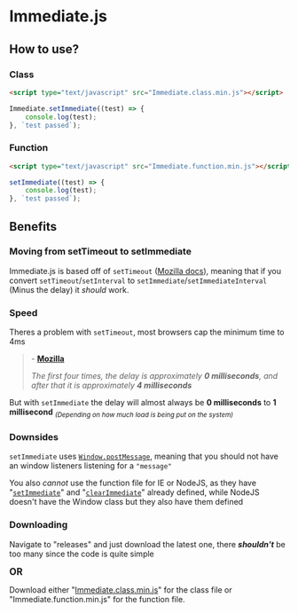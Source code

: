 # Immediate.js

## How to use?

### Class

```html
<script type="text/javascript" src="Immediate.class.min.js"></script>
```
```js
Immediate.setImmediate((test) => {
	console.log(test);
}, `test passed`);
```

### Function

```html
<script type="text/javascript" src="Immediate.function.min.js"></script>
```
```js
setImmediate((test) => {
	console.log(test);
}, `test passed`);
```
## Benefits
### Moving from setTimeout to setImmediate
Immediate.js is based off of `setTimeout` ([Mozilla docs](https://developer.mozilla.org/en-US/docs/Web/API/setTimeout)), meaning that if you convert `setTimeout`/`setInterval` to `setImmediate`/`setImmediateInterval` (Minus the delay) it *should* work.
### Speed
Theres a problem with `setTimeout`, most browsers cap the minimum time to 4ms

> \- **[Mozilla](https://developer.mozilla.org/en-US/docs/Web/API/setTimeout)**
> 
> *The first four times, the delay is approximately **0 milliseconds**, and after that it is approximately **4 milliseconds***

But with `setImmediate` the delay will almost always be **0 milliseconds** to **1 millisecond**
<sub>*(Depending on how much load is being put on the system)*</sub>

### Downsides
`setImmediate` uses [`Window.postMessage`](https://developer.mozilla.org/en-US/docs/Web/API/Window/postMessage), meaning that you should not have an window listeners listening for a `"message"`

You also *cannot* use the function file for IE or NodeJS, as they have "[`setImmediate`](https://developer.mozilla.org/en-US/docs/Web/API/Window/setImmediate)" and "[`clearImmediate`](https://developer.mozilla.org/en-US/docs/Web/API/Window/clearImmediate)" already defined, while NodeJS doesn't have the Window class but they also have them defined

### Downloading

Navigate to "releases" and just download the latest one, there ***shouldn't*** be too many since the code is quite simple

<big>**OR**</big>

Download either "[Immediate.class.min.js](https://github.com/DesMS/Immediate.js/blob/main/Immediate.class.min.js)" for the class file or "Immediate.function.min.js" for the function file.
